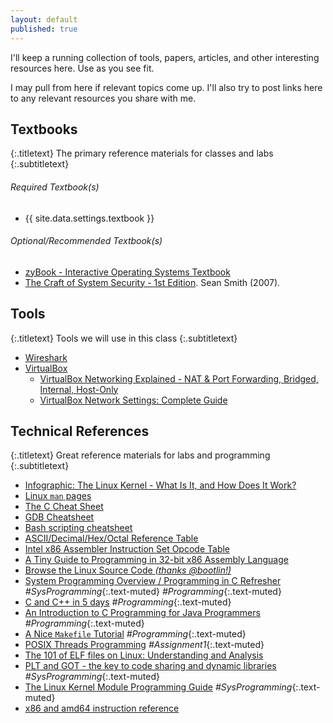 ```yaml
---
layout: default
published: true
---
```


I'll keep a running collection of tools, papers, articles, and other interesting resources here.
Use as you see fit.

I may pull from here if relevant topics come up.
I'll also try to post links here to any relevant resources you share with me.

## Textbooks
{:.titletext}
The primary reference materials for classes and labs
{:.subtitletext}

###### Required Textbook(s)
- {{ site.data.settings.textbook }} <br/>

###### Optional/Recommended Textbook(s)

- [zyBook - Interactive Operating Systems Textbook](https://learn.zybooks.com/zybook/MONTANACSCI460PetersFall2019)
- [The Craft of System Security - 1st Edition](https://www.amazon.com/Craft-System-Security-Sean-Smith/dp/0321434838). Sean Smith (2007).

## Tools
{:.titletext}
Tools we will use in this class
{:.subtitletext}

- <i class="fas fa-external-link-alt"></i> [Wireshark](https://www.wireshark.org) <br/>
- <i class="fas fa-external-link-alt"></i> [VirtualBox](https://www.virtualbox.org) <br/>
  - [VirtualBox Networking Explained - NAT & Port Forwarding, Bridged, Internal, Host-Only](https://youtu.be/cDF4X7RmV4Q)
  - [VirtualBox Network Settings: Complete Guide](https://www.nakivo.com/blog/virtualbox-network-setting-guide/)

## Technical References
{:.titletext}
Great reference materials for labs and programming
{:.subtitletext}

- [Infographic: The Linux Kernel - What Is It, and How Does It Work?](https://www.cyberciti.biz/media/new/cms/2017/04/how-does-linux-kernel-works-explained.png)
- [Linux `man` pages](http://man7.org/linux/man-pages/dir_all_alphabetic.html)
- [The C Cheat Sheet](files/the-C-cheat-sheet.pdf)
- [GDB Cheatsheet](https://darkdust.net/files/GDB%20Cheat%20Sheet.pdf)
- [Bash scripting cheatsheet](https://devhints.io/bash)
- [ASCII/Decimal/Hex/Octal Reference Table](https://i.stack.imgur.com/mij6M.jpg)
- [Intel x86 Assembler Instruction Set Opcode Table](http://sparksandflames.com/files/x86InstructionChart.html)
- [A Tiny Guide to Programming in 32-bit x86 Assembly Language]({{site.data.settings.reading}}/tiny-guide-to-x86-assembly.pdf)
- [Browse the Linux Source Code *(thanks @bootlin!)*](https://elixir.bootlin.com/linux/latest/source)
- [System Programming Overview / Programming in C Refresher](http://www.lysator.liu.se/c/bwk-tutor.html) *#SysProgramming*{:.text-muted} *#Programming*{:.text-muted}
- [C and C++ in 5 days]({{site.data.settings.reading}}/C-in-5-days.pdf) *#Programming*{:.text-muted}
- [An Introduction to C Programming for Java Programmers]({{site.data.settings.reading}}/intro-to-C-for-java-programmers.pdf) *#Programming*{:.text-muted}
- [A Nice `Makefile` Tutorial](https://gist.github.com/isaacs/62a2d1825d04437c6f08) *#Programming*{:.text-muted}
- [POSIX Threads Programming](https://computing.llnl.gov/tutorials/pthreads/) *#Assignment1*{:.text-muted}
- [The 101 of ELF files on Linux: Understanding and Analysis](https://linux-audit.com/elf-binaries-on-linux-understanding-and-analysis/)
- [PLT and GOT - the key to code sharing and dynamic libraries](https://www.technovelty.org/linux/plt-and-got-the-key-to-code-sharing-and-dynamic-libraries.html) *#SysProgramming*{:.text-muted}
- [The Linux Kernel Module Programming Guide]({{site.data.settings.reading}}/readme-linux-kernel-programming-lkmpg.pdf) *#SysProgramming*{:.text-muted}
- [x86 and amd64 instruction reference](https://www.felixcloutier.com/x86/)

<!-- ## Articles, Research Papers, Feeds, Reading Lists -->
<!-- {:.titletext} -->
<!-- Where you might find other helpful and/or interesting information -->
<!-- {:.subtitletext} -->
